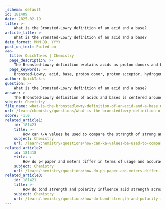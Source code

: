 ```yaml
---
_schema: default
id: 181409
date: 2025-02-19
title: >-
    What is the Bronsted-Lowry definition of an acid and a base?
article_title: >-
    What is the Bronsted-Lowry definition of an acid and a base?
date_format: MMM DD, YYYY
post_on_text: Posted on
seo:
  title: QuickTakes | Chemistry
  page_description: >-
    The Bronsted-Lowry definition explains acids as proton donors and bases as proton acceptors, emphasizing proton transfer in chemical reactions.
  page_keywords: >-
    Bronsted-Lowry, acid, base, proton donor, proton acceptor, hydrogen ion, chemical reaction, hydronium ions, chloride ions, conjugate acid-base pairs, acid-base theory, Arrhenius definition
author: QuickTakes
question: >-
    What is the Bronsted-Lowry definition of an acid and a base?
answer: >-
    The Bronsted-Lowry definition of acids and bases is centered around the concept of proton transfer. According to this model:\n\n- **Acids** are defined as proton donors. This means that an acid is a substance that can donate a hydrogen ion (H⁺) to another substance during a chemical reaction.\n  \n- **Bases** are defined as proton acceptors. A base is a substance that can accept a hydrogen ion from an acid.\n\nThis model allows for a broader understanding of acid-base behavior beyond the limitations of other theories, such as the Arrhenius definition, which only considers substances that produce H⁺ or OH⁻ ions in water.\n\nFor example, in the reaction between hydrochloric acid (HCl) and water (H₂O), HCl acts as a Bronsted-Lowry acid by donating a proton to water, resulting in the formation of hydronium ions (H₃O⁺) and chloride ions (Cl⁻):\n\n$$\n\text{HCl} + \text{H}_2\text{O} \rightarrow \text{H}_3\text{O}^+ + \text{Cl}^-\n$$\n\nIn this reaction, HCl is the acid (proton donor), and water is the base (proton acceptor). After the reaction, HCl becomes its conjugate base (Cl⁻), and water becomes its conjugate acid (H₃O⁺). This illustrates the concept of conjugate acid-base pairs, which is a key feature of the Bronsted-Lowry model.
subject: Chemistry
file_name: what-is-the-bronstedlowry-definition-of-an-acid-and-a-base.md
url: /learn/chemistry/questions/what-is-the-bronstedlowry-definition-of-an-acid-and-a-base
score: -1.0
related_article1:
    id: 181423
    title: >-
        How can K-A values be used to compare the strength of strong and weak acids?
    subject: Chemistry
    url: /learn/chemistry/questions/how-can-ka-values-be-used-to-compare-the-strength-of-strong-and-weak-acids
related_article2:
    id: 181418
    title: >-
        How do pH paper and meters differ in terms of usage and accuracy?
    subject: Chemistry
    url: /learn/chemistry/questions/how-do-ph-paper-and-meters-differ-in-terms-of-usage-and-accuracy
related_article3:
    id: 181421
    title: >-
        How do bond strength and polarity influence acid strength across a period and down a group?
    subject: Chemistry
    url: /learn/chemistry/questions/how-do-bond-strength-and-polarity-influence-acid-strength-across-a-period-and-down-a-group
---
```


&nbsp;